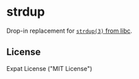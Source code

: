 
# strdup

  Drop-in replacement for [`strdup(3)` from libc](http://www.unix.com/man-page/freebsd/3/strdup/).

## License

  Expat License ("MIT License")
